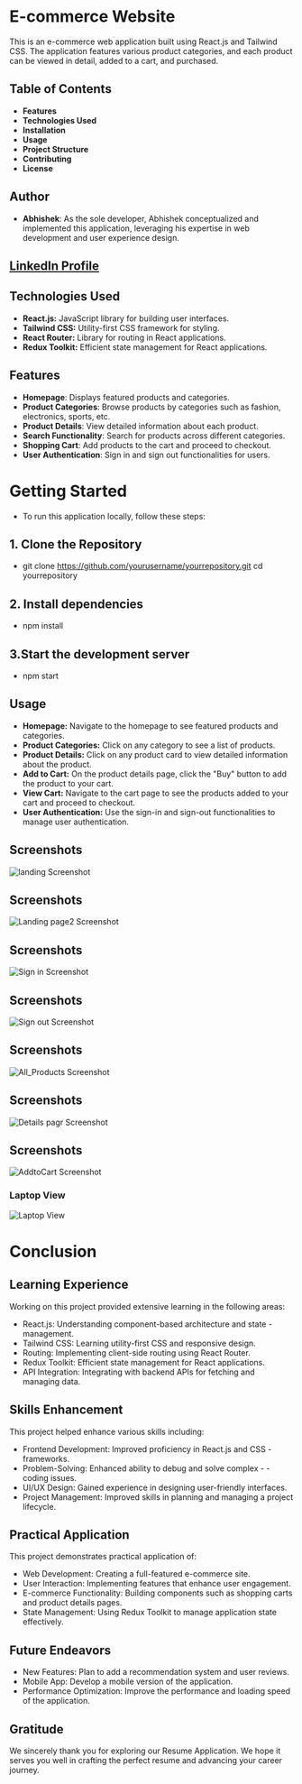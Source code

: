 
# E-commerce Website
This is an e-commerce web application built using React.js and Tailwind CSS. The application features various product categories, and each product can be viewed in detail, added to a cart, and purchased.

 ## Table of Contents
- **Features**
- **Technologies Used**
- **Installation**
- **Usage**
- **Project Structure**
- **Contributing**
- **License**


## Author

- **Abhishek**: As the sole developer, Abhishek conceptualized and implemented this application, leveraging his expertise in web development and user experience design.
  
## [LinkedIn Profile](https://www.linkedin.com/posts/activity-7182018426788356096-dgMf?utm_source=share&utm_medium=member_desktop)



## Technologies Used
- **React.js:** JavaScript library for building user interfaces.
- **Tailwind CSS:** Utility-first CSS framework for styling.
- **React Router:** Library for routing in React applications.
- **Redux Toolkit:** Efficient state management for React applications.

## Features

- **Homepage**: Displays featured products and categories.
- **Product Categories**: Browse products by categories such as fashion, electronics, sports, etc.
- **Product Details**: View detailed information about each product.
- **Search Functionality**: Search for products across different categories.
- **Shopping Cart**: Add products to the cart and proceed to checkout.
- **User Authentication**: Sign in and sign out functionalities for users.

# Getting Started

- To run this application locally, follow these steps:

## 1. Clone the Repository
- git clone https://github.com/yourusername/yourrepository.git
cd yourrepository


## 2. Install dependencies
- npm install



## 3.Start the development server
- npm start



## Usage
- **Homepage:** Navigate to the homepage to see featured products and categories.
- **Product Categories:** Click on any category to see a list of products.
- **Product Details:** Click on any product card to view detailed information about the product.
- **Add to Cart:** On the product details page, click the "Buy" button to add the product to your cart.
- **View Cart:** Navigate to the cart page to see the products added to your cart and proceed to checkout.
- **User Authentication:** Use the sign-in and sign-out functionalities to manage user authentication.
## Screenshots
![landing Screenshot](D:\ReactUs\AMAZON\ECOMMARCE\src\assests\landin1.png)

## Screenshots
![Landing page2 Screenshot](D:\ReactUs\AMAZON\ECOMMARCE\src\assests\landin2.png)



## Screenshots
![Sign in Screenshot](D:\ReactUs\AMAZON\ECOMMARCE\src\assests\signup.png)

## Screenshots
![Sign out Screenshot](D:\ReactUs\AMAZON\ECOMMARCE\src\assests\signout.png)

## Screenshots
![All_Products  Screenshot](D:\ReactUs\AMAZON\ECOMMARCE\src\assests\allproduct.png)

## Screenshots
![Details pagr Screenshot](D:\ReactUs\AMAZON\ECOMMARCE\src\assests\details.png)

## Screenshots
![AddtoCart Screenshot](D:\ReactUs\AMAZON\ECOMMARCE\src\assests\addtocar.png)

### Laptop View
![Laptop View](amazon-six-ivory.vercel.app)



# Conclusion

## Learning Experience
Working on this project provided extensive learning in the following areas:

- React.js: Understanding component-based architecture and state - management.
- Tailwind CSS: Learning utility-first CSS and responsive design.
- Routing: Implementing client-side routing using React Router.
- Redux Toolkit: Efficient state management for React applications.
- API Integration: Integrating with backend APIs for fetching and managing data.

## Skills Enhancement
This project helped enhance various skills including:

- Frontend Development: Improved proficiency in React.js and CSS - frameworks.
- Problem-Solving: Enhanced ability to debug and solve complex - - coding issues.
- UI/UX Design: Gained experience in designing user-friendly interfaces.
- Project Management: Improved skills in planning and managing a project lifecycle.

## Practical Application
This project demonstrates practical application of:

- Web Development: Creating a full-featured e-commerce site.
- User Interaction: Implementing features that enhance user engagement.
- E-commerce Functionality: Building components such as shopping carts and product details pages.
- State Management: Using Redux Toolkit to manage application state effectively.
## Future Endeavors
- New Features: Plan to add a recommendation system and user reviews.
- Mobile App: Develop a mobile version of the application.
- Performance Optimization: Improve the performance and loading speed of the application.

## Gratitude
We sincerely thank you for exploring our Resume Application. We hope it serves you well in crafting the perfect resume and advancing your career journey.




